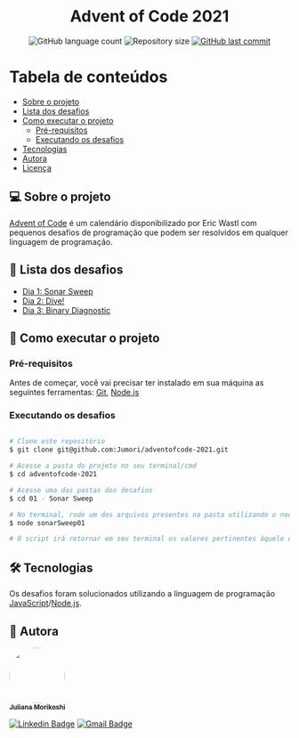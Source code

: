 <h1 align="center">
  Advent of Code 2021
</h1>

<p align="center">
  <img alt="GitHub language count" src="https://img.shields.io/github/languages/count/Jumori/adventofcode-2021?color=%2304D361">

  <img alt="Repository size" src="https://img.shields.io/github/repo-size/Jumori/adventofcode-2021">

  <a href="https://github.com/Jumori/adventofcode-2021/commits/master">
    <img alt="GitHub last commit" src="https://img.shields.io/github/last-commit/Jumori/adventofcode-2021">
  </a>

</p>

Tabela de conteúdos
=================
<!--ts-->
   * [Sobre o projeto](#-sobre-o-projeto)
   * [Lista dos desafios](#-lista-dos-desafios)
   * [Como executar o projeto](#-como-executar-o-projeto)
     * [Pré-requisitos](#pré-requisitos)
     * [Executando os desafios](#executando-os-desafios)
   * [Tecnologias](#-tecnologias)
   * [Autora](#-autora)
   * [Licença](#user-content--licença)
<!--te-->

## 💻 Sobre o projeto

[Advent of Code](https://adventofcode.com/) é um calendário disponibilizado por Eric Wastl com pequenos desafios de programação que podem ser resolvidos em qualquer linguagem de programação.

## 👾 Lista dos desafios

- [Dia 1: Sonar Sweep](./01%20-%20Sonar%20Sweep)
- [Dia 2: Dive!](./02%20-%20Dive)
- [Dia 3: Binary Diagnostic](./03%20-%20Binary%20Diagnostic) 

## 🚀 Como executar o projeto

### Pré-requisitos

Antes de começar, você vai precisar ter instalado em sua máquina as seguintes ferramentas:
[Git](https://git-scm.com), [Node.js](https://nodejs.org/en/)

### Executando os desafios

```bash

# Clone este repositório
$ git clone git@github.com:Jumori/adventofcode-2021.git

# Acesse a pasta do projeto no seu terminal/cmd
$ cd adventofcode-2021

# Acesse uma das pastas dos desafios
$ cd 01 - Sonar Sweep

# No terminal, rode um dos arquivos presentes na pasta utilizando o node
$ node sonarSweep01

# O script irá retornar em seu terminal os valores pertinentes àquele desafio

```

## 🛠 Tecnologias

Os desafios foram solucionados utilizando a linguagem de programação [JavaScript](https://developer.mozilla.org/pt-BR/docs/Web/JavaScript)/[Node.js](https://nodejs.org/en/).

## 🦸 Autora

<a href="https://github.com/Jumori">
 <img style="border-radius: 50%;" src="https://avatars1.githubusercontent.com/u/44618499?s=460&u=691cddb486d4b665417d25d8a575e508d6ef9563&v=4" width="100px;" alt=""/>
 <br />
 <sub><b>Juliana Morikoshi</b></sub></a>
 <br />

[![Linkedin Badge](https://img.shields.io/badge/-Juliana-blue?style=flat-square&logo=Linkedin&logoColor=white&link=https://www.linkedin.com/in/julianamorikoshi/)](https://www.linkedin.com/in/julianamorikoshi/)
[![Gmail Badge](https://img.shields.io/badge/-julianamorikoshi@gmail.com-c14438?style=flat-square&logo=Gmail&logoColor=white&link=mailto:julianamorikoshi@gmail.com)](mailto:julianamorikoshi@gmail.com)